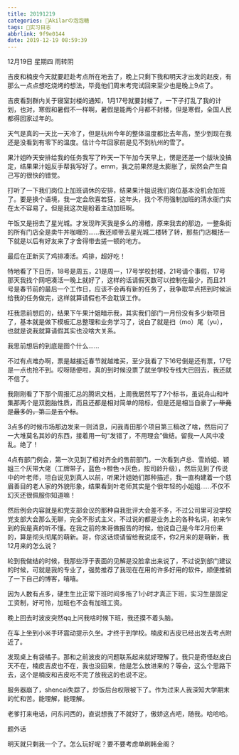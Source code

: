 ```yaml
---
title: 20191219
categories: 🍬Akilarの泡泡糖
tags: 💼实习日志
abbrlink: 9f9e0144
date: 2019-12-19 08:59:39
---
```

12月19日 星期四 雨转阴

吉皮和楠皮今天就要赶赴考点所在地去了，晚上只剩下我和明天才出发的赵皮，有那么一点点想吃烧烤的想法，毕竟他们周末考完试回来至少也是晚上9点了。

吉皮看到群内关于寝室封楼的通知，1月17号就要封楼了，一下子打乱了我的计划，也对，寒假和暑假不一样啊，暑假是能两个月都不封楼，但是寒假，全国人民都得回家过年的。

天气是真的一天比一天冷了，但是杭州今年的整体温度都比去年高，至少到现在我还是没看到有零下的温度。估计今年回家前是见不到杭州的雪了。

果汁姐昨天安排给我的任务我写了昨天一下午加今天早上，愣是还差一个版块没搞定，结果果汁姐反手帮我写好了。emm，我之前果然是太膨胀了，居然会产生自己写的很快的错觉。

打听了一下我们岗位上加班调休的安排，结果果汁姐说我们岗位基本没机会加班了。要是换个语境，我一定会欣喜若狂，这年头，找个不用强制加班的清水衙门实在太不容易了。但是我这次是盼着主动加班啊。

午饭又是拐去了星光城。才发现昨天我是多么的滑稽，原来我去的那边，一整条街的所有门店全是卖牛丼咖喱的......我还顺带去星光城二楼转了转，那些门店概括一下就是以后有好友来了才舍得带去搓一顿的地方。

最后在正新买了鸡排凑活。鸡排，超好吃！

特地看了下日历，18号是周五，21是周一，17号学校封楼，21号请个事假，17号那天我找个网吧凑活一晚上就好了，这样的话请假天数可以控制在最少，而且21号是春节前的最后一个工作日，应该不会再有新的任务了，我争取早点把到时候派给我的任务做完，这样就算请假也不会耽误工作。

枉我思前想后的，结果下午果汁姐暗示我，其实我们部门一月份没有多少新项目了，基本就是做下模板汇总整理和业务学习了，说白了就是扫（mo）尾（yu），也就是说我就算请假其实也没啥大关系。

我思前想后的到底是图个什么......

不过有点难办啊，票是越接近春节就越难买，至少我看了下16号倒是还有票，17号是一点也抢不到。哎呀随便啦，真的到时候没票了就坐学校专线大巴回去，我还就不信了。

我刚刚看了下那个周报汇总的腾讯文档，上周我居然写了7个标书，虽说舟山和叶集那两个是双胞胎性质，而且还都是相对简单的陪标，但是还是相当自豪了~~，毕竟是最多的，第二是五个标~~。

3点多的时候市场那边发来一则消息，问我青田那个项目第三稿改了啥，然后问了一大堆莫名其妙的东西，接着用一句“发错了，不用理会”做结。留我一人风中凌乱。绝了！

4点有部门例会，第一次见到了相对齐全的售前部门。一次看到卢总、雪娇姐、颖姐三个灰带大佬（工牌带子，蓝色->橙色->灰色，按司龄升级），然后见到了传说中的叶老师，坦白说见到真人以前，听果汁姐她们那种描述，我一直构建着一个慈眉善目的老人家的外貌形象，结果看到叶老师其实是个很年轻的小姐姐......不仅不幻灭还很佩服你知道嘛！

然后例会内容就是和党支部会议的那种自我批评大会差不多，不过公司里可没学校党支部大会那么无聊，完全不形式主义，不过说的都是业务上的各种名词，初来乍到的我是真的听不懂。在我之前的朱哥做报告的时候，他说自己是今年2月份来的，算是彻头彻尾的萌新。哥，你这话烦请留给我说成不，你2月来的是萌新，我12月来的怎么说？

轮到我做结的时候，我那些浮于表面的见解是没脸拿出来说了，不过说到部门建议的时候，可就是我的专业了，强势推荐了我现在在用的许多好用的软件，顺便推销了一下自己的博客，嘻嘻。

因为人数有点多，硬生生比正常下班时间多拖了1小时才真正下班，实习生是固定工资制，好可怜，加班也不会有加班工资。

晚上回去时波皮突然qq上问我啥时候下班，我还摸不着头脑。

在车上坐到小米手环震动提示久坐。才终于到学校。楠皮和吉皮已经出发去考点附近了。

发现桌上有袋橘子。那和之前波皮的问题联系起来就好理解了。我只是奇怪赵皮白天不在，楠皮吉皮也不在，我也没回来，他是怎么放进来的？等会，这么个思路下去，这个是楠皮和吉皮吃不完了放我这的也说不定。

服务器崩了，shencai失踪了，炒饭后台权限被下了。作为过来人我深知大学期末的忙和苦。能理解，能理解。

老爹打来电话，问东问西的，直说想我了不就好了，傲娇这点吧，随我。哈哈哈。

题外话

明天就只剩我一个了。怎么玩好呢？要不要考虑单刷韩金阁？
